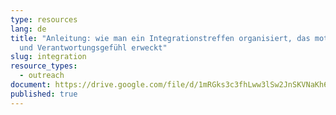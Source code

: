 ```yaml
---
type: resources
lang: de
title: "Anleitung: wie man ein Integrationstreffen organisiert, das motiviert
  und Verantwortungsgefühl erweckt"
slug: integration
resource_types:
  - outreach
document: https://drive.google.com/file/d/1mRGks3c3fhLww3lSw2JnSKVNaKh6U8sC/view?usp=sharing
published: true
---
```

